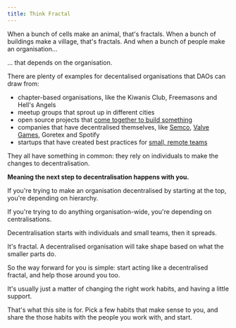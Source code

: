 ```yaml
---
title: Think Fractal
---
```


When a bunch of cells make an animal, that's fractals. When a bunch of buildings make a village, that's fractals. And when a bunch of people make an organisation... 

... that depends on the organisation.

There are plenty of examples for decentalised organisations that DAOs can draw from:
- chapter-based organisations, like the Kiwanis Club, Freemasons and Hell's Angels
- meetup groups that sprout up in different cities
- open source projects that [come together to build something](https://en.wikipedia.org/wiki/The_Cathedral_and_the_Bazaar)
- companies that have decentralised themselves, like [Semco](https://1lib.domains/?redirectUrl=/book/3589922/ba493e), [Valve Games](https://archive.org/details/ValveEmployeeHandbook), Goretex and Spotify
- startups that have created best practices for [small, remote teams](https://1lib.domains/?redirectUrl=/book/2204075/1009af)

They all have something in common: they rely on individuals to make the changes to decentralisation.

**Meaning the next step to decentralisation happens with you.**

If you're trying to make an organisation decentralised by starting at the top, you're depending on hierarchy.

If you're trying to do anything organisation-wide, you're depending on centralisations.

Decentralisation starts with individuals and small teams, then it spreads.

It's fractal.  A decentralised organisation will take shape based on what the smaller parts do.

So the way forward for you is simple: start acting like a decentralised fractal, and help those around you too.

It's usually just a matter of changing the right work habits, and having a little support.

That's what this site is for.  Pick a few habits that make sense to you, and share the those habits with the people you work with, and start.



